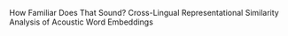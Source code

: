 
How Familiar Does That Sound? Cross-Lingual Representational Similarity Analysis of Acoustic Word Embeddings
